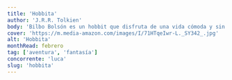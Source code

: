 ```yaml
---
title: 'Hobbita'
author: 'J.R.R. Tolkien'
body: 'Bilbo Bolsón es un hobbit que disfruta de una vida cómoda y sin sobresaltos. Su existencia cambia cuando Gandalf, el mago, y una compañía de enanos lo arrastran a una búsqueda que lo llevará a un encuentro con el dragón Smaug. '
cover: 'https://m.media-amazon.com/images/I/71HTqeIwr-L._SY342_.jpg'
alt: 'Hobbita'
monthRead: febrero
tag: ['aventura', 'fantasía']
concorrente: 'luca'
slug: 'hobbita'
---
```

